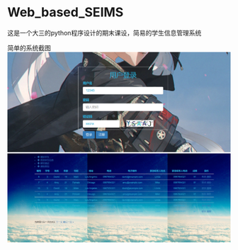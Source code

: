 # Web_based_SEIMS
这是一个大三的python程序设计的期末课设，简易的学生信息管理系统

简单的系统截图
![login](/images/login.png "login")
![navigation](/images/daohang.png)